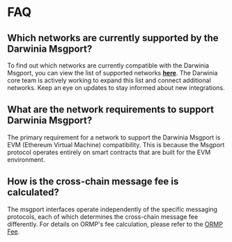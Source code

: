 # FAQ

## Which networks are currently supported by the Darwinia Msgport?

To find out which networks are currently compatible with the Darwinia Msgport, you can view the list of supported networks **[here](https://www.notion.so/Supported-Networks-c44e644252f7484495b5a4d65ba772db?pvs=21)**. The Darwinia core team is actively working to expand this list and connect additional networks. Keep an eye on updates to stay informed about new integrations.

## What are the network requirements to support Darwinia Msgport?

The primary requirement for a network to support the Darwinia Msgport is EVM (Ethereum Virtual Machine) compatibility. This is because the Msgport protocol operates entirely on smart contracts that are built for the EVM environment.

## How is the cross-chain message fee is calculated?

The msgport interfaces operate independently of the specific messaging protocols, each of which determines the cross-chain message fee differently. For details on ORMP's fee calculation, please refer to the [ORMP Fee](https://www.notion.so/ORMP-644d05b64d7b4e0d83a7d76bfcbd539b?pvs=21).